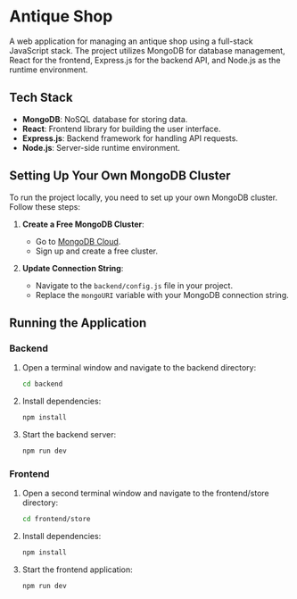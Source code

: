 # Antique Shop

A web application for managing an antique shop using a full-stack JavaScript stack. The project utilizes MongoDB for database management, React for the frontend, Express.js for the backend API, and Node.js as the runtime environment.

## Tech Stack
- **MongoDB**: NoSQL database for storing data.
- **React**: Frontend library for building the user interface.
- **Express.js**: Backend framework for handling API requests.
- **Node.js**: Server-side runtime environment.

## Setting Up Your Own MongoDB Cluster
To run the project locally, you need to set up your own MongoDB cluster. Follow these steps:
1. **Create a Free MongoDB Cluster**:
   - Go to [MongoDB Cloud](https://cloud.mongodb.com).
   - Sign up and create a free cluster.

2. **Update Connection String**:
   - Navigate to the `backend/config.js` file in your project.
   - Replace the `mongoURI` variable with your MongoDB connection string.

## Running the Application

### Backend
1. Open a terminal window and navigate to the backend directory:
   ```bash
   cd backend
   
2. Install dependencies:
   ```bash
   npm install
3. Start the backend server:
   ```bash
   npm run dev


### Frontend
1. Open a second terminal window and navigate to the frontend/store directory:
      ```bash
      cd frontend/store
2. Install dependencies:
      ```bash
      npm install
3. Start the frontend application:
      ```bash
      npm run dev
